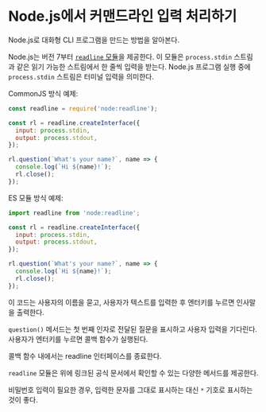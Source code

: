 # Node.js에서 커맨드라인 입력 처리하기

Node.js로 대화형 CLI 프로그램을 만드는 방법을 알아본다.

Node.js는 버전 7부터 [`readline` 모듈](https://nodejs.org/docs/latest-v22.x/api/readline.html)을 제공한다. 이 모듈은 `process.stdin` 스트림과 같은 읽기 가능한 스트림에서 한 줄씩 입력을 받는다. Node.js 프로그램 실행 중에 `process.stdin` 스트림은 터미널 입력을 의미한다.

CommonJS 방식 예제:
```javascript
const readline = require('node:readline');

const rl = readline.createInterface({
  input: process.stdin,
  output: process.stdout,
});

rl.question(`What's your name?`, name => {
  console.log(`Hi ${name}!`);
  rl.close();
});
```

ES 모듈 방식 예제:
```javascript
import readline from 'node:readline';

const rl = readline.createInterface({
  input: process.stdin,
  output: process.stdout,
});

rl.question(`What's your name?`, name => {
  console.log(`Hi ${name}!`);
  rl.close();
});
```

이 코드는 사용자의 이름을 묻고, 사용자가 텍스트를 입력한 후 엔터키를 누르면 인사말을 출력한다.

`question()` 메서드는 첫 번째 인자로 전달된 질문을 표시하고 사용자 입력을 기다린다. 사용자가 엔터키를 누르면 콜백 함수가 실행된다.

콜백 함수 내에서는 readline 인터페이스를 종료한다.

`readline` 모듈은 위에 링크된 공식 문서에서 확인할 수 있는 다양한 메서드를 제공한다.

비밀번호 입력이 필요한 경우, 입력한 문자를 그대로 표시하는 대신 `*` 기호로 표시하는 것이 좋다.